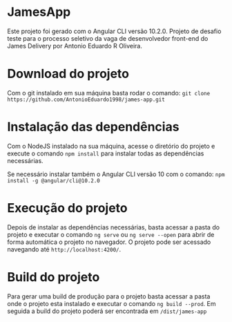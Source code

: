 # JamesApp

Este projeto foi gerado com o Angular CLI versão 10.2.0.
Projeto de desafio teste para o processo seletivo da vaga de desenvolvedor front-end do James Delivery por Antonio Eduardo R Oliveira.


# Download do projeto

Com o git instalado em sua máquina basta rodar o comando: `git clone https://github.com/AntonioEduardo1998/james-app.git`

# Instalação das dependências 

Com o NodeJS instalado na sua máquina, acesse o diretório do projeto e execute o comando `npm install` para instalar todas as dependências necessárias.

Se necessário instalar também o Angular CLI versão 10 com o comando: `npm install -g @angular/cli@10.2.0`

# Execução do projeto

Depois de instalar as dependências necessárias, basta acessar a pasta do projeto e executar o comando
`ng serve` ou `ng serve --open` para abrir de forma automática o projeto no navegador. O projeto pode ser acessado navegando até `http://localhost:4200/`.


# Build do projeto

Para gerar uma build de produção para o projeto basta acessar a pasta onde o projeto esta instalado e executar
o comando `ng build --prod`. Em seguida a build do projeto poderá ser encontrada em `/dist/james-app`
